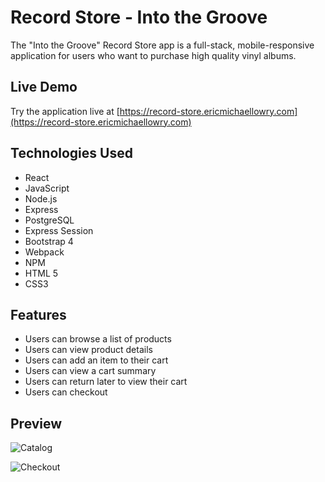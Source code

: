 # Record Store - Into the Groove

The "Into the Groove" Record Store app is a full-stack, mobile-responsive application for
users who want to purchase high quality vinyl albums.

## Live Demo

Try the application live at [https://record-store.ericmichaellowry.com](https://record-store.ericmichaellowry.com)

## Technologies Used

- React
- JavaScript
- Node.js
- Express
- PostgreSQL
- Express Session
- Bootstrap 4
- Webpack
- NPM
- HTML 5
- CSS3

## Features

- Users can browse a list of products
- Users can view product details
- Users can add an item to their cart
- Users can view a cart summary
- Users can return later to view their cart
- Users can checkout

## Preview

![Catalog](server/public/images/gif1.gif)

![Checkout](server/public/images/gif2.gif)
